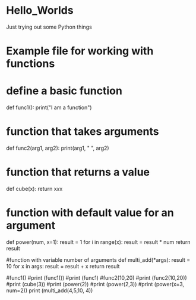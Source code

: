 # Hello_Worlds
Just trying out some Python things

#
# Example file for working with functions
#

# define a basic function
def func1():
    print("I am a function")

# function that takes arguments
def func2(arg1, arg2):
    print(arg1, " ", arg2)

# function that returns a value
def cube(x):
    return x*x*x

# function with default value for an argument
def power(num, x=1):
    result = 1
    for i in range(x):
        result = result * num
    return result

#function with variable number of arguments
def multi_add(*args):
    result = 10
    for x in args:
        result = result + x
    return result


#func1()
#print (func1())
#print (func1)
#func2(10,20)
#print (func2(10,20))
#print (cube(3))
#print (power(2))
#print (power(2,3))
#print (power(x=3, num=2))
print (multi_add(4,5,10, 4))
